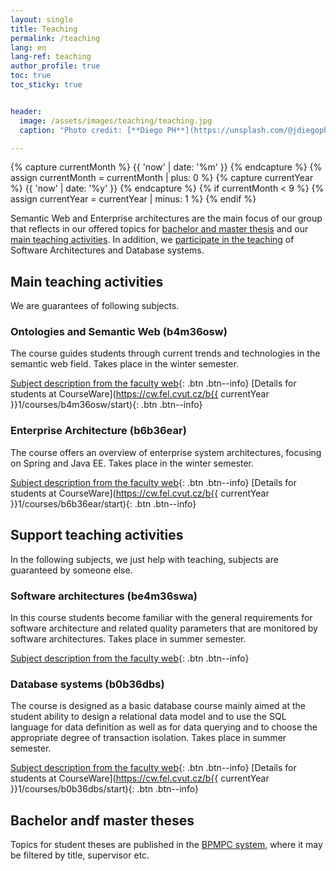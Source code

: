 ```yaml
---
layout: single
title: Teaching
permalink: /teaching
lang: en
lang-ref: teaching
author_profile: true
toc: true
toc_sticky: true


header:
  image: /assets/images/teaching/teaching.jpg
  caption: "Photo credit: [**Diego PH**](https://unsplash.com/@jdiegoph?utm_source=unsplash&utm_medium=referral&utm_content=creditCopyText) on [**Unsplash**](http://unsplash.com/)"

---
```


<!-- semester is named as b{{ curentYear }}1 or 2 (winter or summer). Current year begins in september and ends in august (e.g. june 22 has currentyear 21) -->
{% capture currentMonth %}
  {{ 'now' | date: '%m' }}
{% endcapture %}
{% assign currentMonth = currentMonth | plus: 0 %}
{% capture currentYear %}
  {{ 'now' | date: '%y' }}
{% endcapture %}
{% if currentMonth < 9 %}
  {% assign currentYear = currentYear | minus: 1 %}
{% endif %}

<!-- Beginning of text -->

Semantic Web and Enterprise architectures are the main focus of our group that reflects in our offered topics for [bachelor and master thesis](#bachelor-and-master-theses) and our [main teaching activities](#main-teaching-activities). In addition, we [participate in the teaching](#support-teaching-activities) of Software Architectures and Database systems.

## Main teaching activities

We are guarantees of following subjects.

###  Ontologies and Semantic Web (b4m36osw)

The course guides students through current trends and technologies in the semantic web field. Takes place in the winter semester.

[Subject description from the faculty web](https://fel.cvut.cz/en/education/bk/predmety/58/33/p5833706.html){: .btn .btn--info}
[Details for students at CourseWare](https://cw.fel.cvut.cz/b{{ currentYear }}1/courses/b4m36osw/start){: .btn .btn--info}

### Enterprise Architecture (b6b36ear)

The course offers an overview of enterprise system architectures, focusing on Spring and Java EE. Takes place in the winter semester.

[Subject description from the faculty web](https://fel.cvut.cz/en/education/bk/predmety/58/33/p5833906.html){: .btn .btn--info}
[Details for students at CourseWare](https://cw.fel.cvut.cz/b{{ currentYear }}1/courses/b6b36ear/start){: .btn .btn--info}

## Support teaching activities

In the following subjects, we just help with teaching, subjects are guaranteed by someone else.

### Software architectures (be4m36swa)

In this course students become familiar with the general requirements for software architecture and related quality parameters that are monitored by software architectures. Takes place in summer semester.

[Subject description from the faculty web](https://fel.cvut.cz/en/education/bk/predmety/48/79/p4879206){: .btn .btn--info}

### Database systems (b0b36dbs)

The course is designed as a basic database course mainly aimed at the student ability to design a relational data model and to use the SQL language for data definition as well as for data querying and to choose the appropriate degree of transaction isolation. Takes place in summer semester.

[Subject description from the faculty web](https://fel.cvut.cz/en/education/bk/predmety/50/10/p5010606.html){: .btn .btn--info}
[Details for students at CourseWare](https://cw.fel.cvut.cz/b{{ currentYear }}1/courses/b0b36dbs/start){: .btn .btn--info}

## Bachelor andf master theses

Topics for student theses are published in the [BPMPC system](https://bpmpc.feld.cvut.cz/dsfel/app/semesterprojecttopic/index.xhtml?all=true&department=14%2C&study=&field=&page=0&filter=), where it may be filtered by title, supervisor etc.
